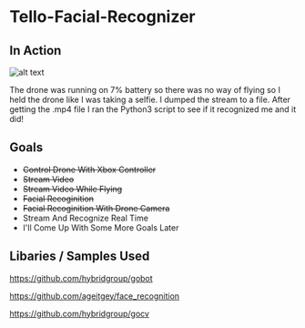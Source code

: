 # Tello-Facial-Recognizer

## In Action
![alt text](https://github.com/imathno/Tello-Facial-Recognizer/blob/master/assets/Read%20Me%20Stuff/recognizer_test.png?raw=true)

The drone was running on 7% battery so there was no way of flying so I held the drone like I was taking a selfie. I dumped the stream to a file. After getting the .mp4 file I ran the Python3 script to see if it recognized me and it did!

## Goals
* ~~Control Drone With Xbox Controller~~
* ~~Stream Video~~
* ~~Stream Video While Flying~~
* ~~Facial Recoginition~~
* ~~Facial Recoginition With Drone Camera~~
* Stream And Recognize Real Time
* I'll Come Up With Some More Goals Later

## Libaries / Samples Used
https://github.com/hybridgroup/gobot

https://github.com/ageitgey/face_recognition

https://github.com/hybridgroup/gocv

